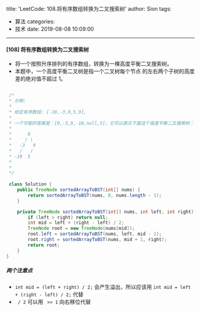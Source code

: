 title: 'LeetCode: 108.将有序数组转换为二叉搜索树'
author: Sion
tags:
  - 算法
categories:
  - 技术
date: 2019-08-08 10:09:00
---

#### [108] 将有序数组转换为二叉搜索树
- 将一个按照升序排列的有序数组，转换为一棵高度平衡二叉搜索树。
- 本题中，一个高度平衡二叉树是指一个二叉树每个节点 的左右两个子树的高度差的绝对值不超过 1。

```java

 /* 
 * 示例:
 * 
 * 给定有序数组: [-10,-3,0,5,9],
 * 
 * 一个可能的答案是：[0,-3,9,-10,null,5]，它可以表示下面这个高度平衡二叉搜索树：
 * 
 * ⁠     0
 * ⁠    / \
 * ⁠  -3   9
 * ⁠  /   /
 * ⁠-10  5
 * 
 * 
 */
 
 class Solution {
    public TreeNode sortedArrayToBST(int[] nums) {
        return sortedArrayToBST(nums, 0, nums.length - 1);
    }

    private TreeNode sortedArrayToBST(int[] nums, int left, int right) {
        if (left > right) return null;
        int mid = left + (right - left) / 2;
        TreeNode root = new TreeNode(nums[mid]);
        root.left = sortedArrayToBST(nums, left, mid - 1);
        root.right = sortedArrayToBST(nums, mid + 1, right);
        return root;
    }
}

```

##### 两个注意点
- `int mid = (left + right) / 2;` 会产生溢出，所以应该用 `int mid = left + (right - left) / 2;` 代替
- ` / 2` 可以用 ` >> 1` 向右移位代替
